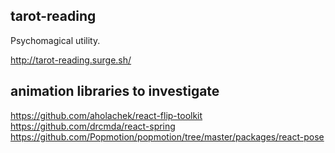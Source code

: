 ## tarot-reading

Psychomagical utility.

http://tarot-reading.surge.sh/

## animation libraries to investigate
https://github.com/aholachek/react-flip-toolkit
https://github.com/drcmda/react-spring
https://github.com/Popmotion/popmotion/tree/master/packages/react-pose
